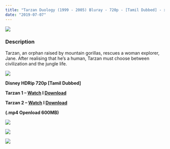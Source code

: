 ```yaml
---
title: "Tarzan Duology (1999 - 2005) Bluray - 720p - [Tamil Dubbed] - x264 - 600MB(Each)"
date: "2019-07-07"
---
```


[![](https://2.bp.blogspot.com/-h45yLqV34wI/XJsBKX0rHvI/AAAAAAAAAVw/7eOx0kXcRwcuVoEsg__Vh44VpxmkAaPEgCLcBGAs/s640/R-6558916-1426221705-5552.png.jpg)](https://2.bp.blogspot.com/-h45yLqV34wI/XJsBKX0rHvI/AAAAAAAAAVw/7eOx0kXcRwcuVoEsg__Vh44VpxmkAaPEgCLcBGAs/s1600/R-6558916-1426221705-5552.png.jpg)

### Description

Tarzan, an orphan raised by mountain gorillas, rescues a woman explorer, Jane. After realising that he’s a human, Tarzan must choose between civilization and the jungle life.

[![](https://2.bp.blogspot.com/-fai1ZuUwnbA/XIjy2aT4irI/AAAAAAAAANw/WFW0YRK47_8GLAt3pPBSzBk0GJA6Mk5fgCPcBGAYYCw/s1600/torrborder.gif)](https://2.bp.blogspot.com/-fai1ZuUwnbA/XIjy2aT4irI/AAAAAAAAANw/WFW0YRK47_8GLAt3pPBSzBk0GJA6Mk5fgCPcBGAYYCw/s1600/torrborder.gif)

**Disney HDRip 720p \[Tamil Dubbed\]**

**Tarzan 1 – [Watch](https://clk.ink/1pZqHRM) I [Download](https://clk.ink/MCDIOk)**

**Tarzan 2 – [Watch](https://clk.ink/7ssKp0bY) I [Download](https://clk.ink/xKNVqT)**

**(.mp4 Openload 600MB)**

[![](https://2.bp.blogspot.com/-fai1ZuUwnbA/XIjy2aT4irI/AAAAAAAAANw/WFW0YRK47_8GLAt3pPBSzBk0GJA6Mk5fgCPcBGAYYCw/s1600/torrborder.gif)](https://2.bp.blogspot.com/-fai1ZuUwnbA/XIjy2aT4irI/AAAAAAAAANw/WFW0YRK47_8GLAt3pPBSzBk0GJA6Mk5fgCPcBGAYYCw/s1600/torrborder.gif)

![](https://thumb.oloadcdn.net/splash/uRE_taUsGLM/Sta5PuE8Jdk.jpg)

![](https://thumb.oloadcdn.net/splash/upcpcrrbygw/7BQw4_7hiMY.jpg)
